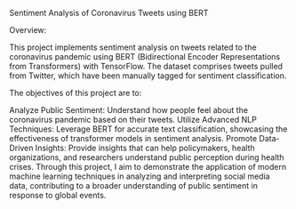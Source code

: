 Sentiment Analysis of Coronavirus Tweets using BERT

Overview:

This project implements sentiment analysis on tweets related to the coronavirus pandemic using BERT (Bidirectional Encoder Representations from Transformers) with TensorFlow. The dataset comprises tweets pulled from Twitter, which have been manually tagged for sentiment classification.

The objectives of this project are to:

Analyze Public Sentiment: Understand how people feel about the coronavirus pandemic based on their tweets.
Utilize Advanced NLP Techniques: Leverage BERT for accurate text classification, showcasing the effectiveness of transformer models in sentiment analysis.
Promote Data-Driven Insights: Provide insights that can help policymakers, health organizations, and researchers understand public perception during health crises.
Through this project, I aim to demonstrate the application of modern machine learning techniques in analyzing and interpreting social media data, contributing to a broader understanding of public sentiment in response to global events.
